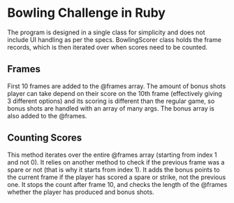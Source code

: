 Bowling Challenge in Ruby
=================
The program is designed in a single class for simplicity and does not include UI handling as per the specs.
BowlingScorer class holds the frame records, which is then iterated over when scores need to be counted.

Frames
----
First 10 frames are added to the @frames array. The amount of bonus shots player can take depend on their score on the 10th frame (effectively giving 3 different options) and its scoring is different than the regular game, so bonus shots are handled with an array of many args. The bonus array is also added to the @frames.

Counting Scores
----
This method iterates over the entire @frames array (starting from index 1 and not 0).
It relies on another method to check if the previous frame was a spare or not (that is why it starts from index 1).
It adds the bonus points to the current frame if the player has scored a spare or strike, not the previous one.
It stops the count after frame 10, and checks the length of the @frames whether  the player has produced and bonus shots.
